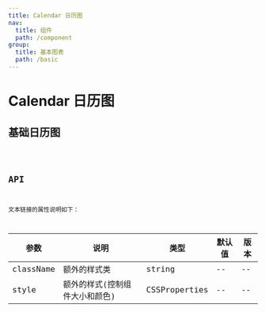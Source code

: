 ```yaml
---
title: Calendar 日历图
nav:
  title: 组件
  path: /component
group:
  title: 基本图表
  path: /basic
---
```


# Calendar 日历图

## 基础日历图

<code src="./demo/simple.tsx" />

## API

文本链接的属性说明如下：

| 参数      | 说明                           | 类型          | 默认值 | 版本 |
| --------- | ------------------------------ | ------------- | ------ | ---- |
| className | 额外的样式类                   | string        | --     | --   |
| style     | 额外的样式(控制组件大小和颜色) | CSSProperties | --     | --   |
